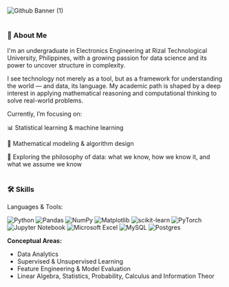 ![Github Banner (1)](https://github.com/user-attachments/assets/9f992f9a-4110-4c8c-850c-754439c8a7b4)
#

### **🧠 About Me**

I'm an undergraduate in Electronics Engineering at Rizal Technological University, Philippines, with a growing passion for data science and its power to uncover structure in complexity.

I see technology not merely as a tool, but as a framework for understanding the world — and data, its language. My academic path is shaped by a deep interest in applying mathematical reasoning and computational thinking to solve real-world problems.

Currently, I’m focusing on:

📊 Statistical learning & machine learning

🧮 Mathematical modeling & algorithm design

🧠 Exploring the philosophy of data: what we know, how we know it, and what we assume we know

#
### **🛠️ Skills**
Languages & Tools:

![Python](https://img.shields.io/badge/python-3670A0?style=for-the-badge&logo=python&logoColor=ffdd54) ![Pandas](https://img.shields.io/badge/pandas-%23150458.svg?style=for-the-badge&logo=pandas&logoColor=white) ![NumPy](https://img.shields.io/badge/numpy-%23013243.svg?style=for-the-badge&logo=numpy&logoColor=white) ![Matplotlib](https://img.shields.io/badge/Matplotlib-%23ffffff.svg?style=for-the-badge&logo=Matplotlib&logoColor=black) ![scikit-learn](https://img.shields.io/badge/scikit--learn-%23F7931E.svg?style=for-the-badge&logo=scikit-learn&logoColor=white) ![PyTorch](https://img.shields.io/badge/PyTorch-%23EE4C2C.svg?style=for-the-badge&logo=PyTorch&logoColor=white) ![Jupyter Notebook](https://img.shields.io/badge/jupyter-%23FA0F00.svg?style=for-the-badge&logo=jupyter&logoColor=white) ![Microsoft Excel](https://img.shields.io/badge/Microsoft_Excel-217346?style=for-the-badge&logo=microsoft-excel&logoColor=white) ![MySQL](https://img.shields.io/badge/mysql-4479A1.svg?style=for-the-badge&logo=mysql&logoColor=white) ![Postgres](https://img.shields.io/badge/postgres-%23316192.svg?style=for-the-badge&logo=postgresql&logoColor=white)

**Conceptual Areas:**
- Data Analytics
- Supervised & Unsupervised Learning
- Feature Engineering & Model Evaluation
- Linear Algebra, Statistics, Probability, Calculus and Information Theor






